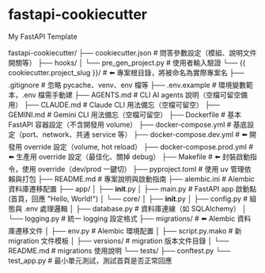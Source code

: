 # fastapi-cookiecutter
My FastAPI Template

fastapi-cookiecutter/
├── cookiecutter.json                   # 問答參數設定（模組、說明文件開關等）
├── hooks/
│   └── pre_gen_project.py              # 使用者輸入驗證
└── {{ cookiecutter.project_slug }}/    # ⬅️ 專案根目錄，將被命名為實際專案名
    ├── .gitignore                      # 忽略 pycache、venv、env 檔等
    ├── .env.example                    # 環境變數範本，.env 檔需手動建
    ├── AGENTS.md                       # CLI AI agents 說明（空檔可留空備用）
    ├── CLAUDE.md                       # Claude CLI 用法備忘（空檔可留空）
    ├── GEMINI.md                       # Gemini CLI 用法備忘（空檔可留空）
    ├── Dockerfile                      # 基本 FastAPI 容器設定（不含開發用 volume）
    ├── docker-compose.yml              # 基底設定（port、network、共通 service 等）
    ├── docker-compose.dev.yml          # ⬅️ 開發用 override 設定（volume, hot reload）
    ├── docker-compose.prod.yml         # ⬅️ 生產用 override 設定（最佳化、關掉 debug）
    ├── Makefile                        # ⬅️ 封裝啟動指令，使用 override（dev/prod 一鍵切）
    ├── pyproject.toml                  # 使用 uv 管理依賴與打包
    ├── README.md                       # 專案說明與啟動指南
    ├── alembic.ini                     # Alembic 資料庫遷移配置
    ├── app/
    │   ├── __init__.py
    │   ├── main.py                     # FastAPI app 啟動點(首頁，回應 "Hello, World!")
    │   └── core/
    │       ├── __init__.py
    │       ├── config.py               # 組態與 .env 處理邏輯
    │       ├── database.py             # 資料庫連線（如 SQLAlchemy）
    │       └── logging.py              # 統一 logging 設定格式
    ├── migrations/                     # ⬅️ Alembic 資料庫遷移文件
    │   ├── env.py                      # Alembic 環境配置
    │   ├── script.py.mako              # 新 migration 文件模板
    │   ├── versions/                   # migration 版本文件目錄
    │   └── README.md                   # migrations 使用說明
    └── tests/
        ├── conftest.py
        └── test_app.py                 # 最小單元測試，測試首頁是否正常回應
